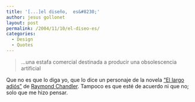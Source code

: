 ```yaml
---
title: '[...]el diseño,  es&#8230;'
author: jesus gollonet
layout: post
permalink: /2004/11/10/el-diseo-es/
categories:
  - Design
  - Quotes
---
```

> &#8230;una estafa comercial destinada a producir una obsolescencia artificial

Que no es que lo diga yo, que lo dice un personaje de la novela [&#8220;El largo adiós&#8221;][1] de [Raymond Chandler][2]. Tampoco es que esté de acuerdo ni que no; solo que me hizo pensar.

 [1]: http://www.agapea.com/El-largo-adios-n13950i.htm "Novela 'El largo adiós' en la librería agapea"
 [2]: http://www.booksfactory.com/writers/chandler_es.htm "Biografía y novelas del escritor americano"